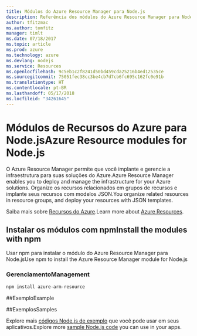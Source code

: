```yaml
---
title: Módulos do Azure Resource Manager para Node.js
description: Referência dos módulos do Azure Resource Manager para Node.js
author: tfitzmac
ms.author: tomfitz
manager: timlt
ms.date: 07/18/2017
ms.topic: article
ms.prod: azure
ms.technology: azure
ms.devlang: nodejs
ms.service: Resources
ms.openlocfilehash: 9c5eb1c2f8241d50bd459cda25216b4ed12535ce
ms.sourcegitcommit: 75051fec38cc3be4cb7d7cb6fc695c162fc0e91b
ms.translationtype: HT
ms.contentlocale: pt-BR
ms.lasthandoff: 05/17/2018
ms.locfileid: "34261645"
---
```

# <a name="azure-resource-modules-for-nodejs"></a><span data-ttu-id="a06f0-103">Módulos de Recursos do Azure para Node.js</span><span class="sxs-lookup"><span data-stu-id="a06f0-103">Azure Resource modules for Node.js</span></span>

<span data-ttu-id="a06f0-104">O Azure Resource Manager permite que você implante e gerencie a infraestrutura para suas soluções do Azure.</span><span class="sxs-lookup"><span data-stu-id="a06f0-104">Azure Resource Manager enables you to deploy and manage the infrastructure for your Azure solutions.</span></span> <span data-ttu-id="a06f0-105">Organize os recursos relacionados em grupos de recursos e implante seus recursos com modelos JSON.</span><span class="sxs-lookup"><span data-stu-id="a06f0-105">You organize related resources in resource groups, and deploy your resources with JSON templates.</span></span>

<span data-ttu-id="a06f0-106">Saiba mais sobre [Recursos do Azure](https://docs.microsoft.com/azure/azure-resource-manager/).</span><span class="sxs-lookup"><span data-stu-id="a06f0-106">Learn more about [Azure Resources](https://docs.microsoft.com/azure/azure-resource-manager/).</span></span>

## <a name="install-the-modules-with-npm"></a><span data-ttu-id="a06f0-107">Instalar os módulos com npm</span><span class="sxs-lookup"><span data-stu-id="a06f0-107">Install the modules with npm</span></span>

<span data-ttu-id="a06f0-108">Usar npm para instalar o módulo do Azure Resource Manager para Node.js</span><span class="sxs-lookup"><span data-stu-id="a06f0-108">Use npm to install the Azure Resource Manager module for Node.js</span></span>

### <a name="management"></a><span data-ttu-id="a06f0-109">Gerenciamento</span><span class="sxs-lookup"><span data-stu-id="a06f0-109">Management</span></span>

```bash
npm install azure-arm-resource
```

##<a name="example"></a><span data-ttu-id="a06f0-110">Exemplo</span><span class="sxs-lookup"><span data-stu-id="a06f0-110">Example</span></span>

##<a name="samples"></a><span data-ttu-id="a06f0-111">Exemplos</span><span class="sxs-lookup"><span data-stu-id="a06f0-111">Samples</span></span>

<span data-ttu-id="a06f0-112">Explore mais [códigos Node.js de exemplo](https://azure.microsoft.com/resources/samples/?platform=nodejs) que você pode usar em seus aplicativos.</span><span class="sxs-lookup"><span data-stu-id="a06f0-112">Explore more [sample Node.js code](https://azure.microsoft.com/resources/samples/?platform=nodejs) you can use in your apps.</span></span>